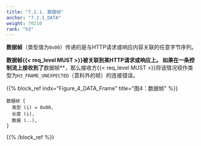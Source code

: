 ```yaml
---
title: "7.2.1. 数据帧"
anchor: "7.2.1_DATA"
weight: 70210
rank: "h3"
---
```


**数据帧**（类型值为`0x00`）传递的是与HTTP请求或响应内容关联的任意字节序列。

**数据帧{{< req_level MUST >}}被关联到某HTTP请求或响应上。
如果在一条控制流上接收到了**数据帧**，那么接收方{{< req_level MUST >}}将该情况视作类型为`H3_FRAME_UNEXPECTED`（意料外的帧）的连接错误。

{{% block_ref
indx="Figure_4_DATA_Frame"
title="图4：数据帧" %}}

```
数据帧 {
  类型 (i) = 0x00,
  长度 (i),
  数据 (..),
}
```

{{% /block_ref %}}
